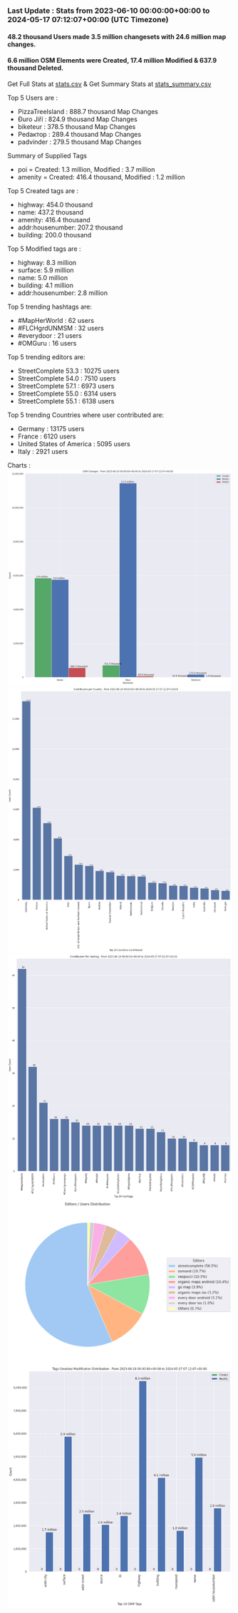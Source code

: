 ### Last Update : Stats from 2023-06-10 00:00:00+00:00 to 2024-05-17 07:12:07+00:00 (UTC Timezone)

#### 48.2 thousand Users made 3.5 million changesets with 24.6 million map changes.
#### 6.6 million OSM Elements were Created, 17.4 million Modified & 637.9 thousand Deleted.
Get Full Stats at [stats.csv](/stats/fieldmappers/Daily/stats.csv)
 & Get Summary Stats at [stats_summary.csv](/stats/fieldmappers/Daily/stats_summary.csv)

Top 5 Users are : 
- PizzaTreeIsland : 888.7 thousand Map Changes
- Đuro Jiří : 824.9 thousand Map Changes
- biketeur : 378.5 thousand Map Changes
- Реdактор : 289.4 thousand Map Changes
- padvinder : 279.5 thousand Map Changes

Summary of Supplied Tags
- poi = Created: 1.3 million, Modified : 3.7 million
- amenity = Created: 416.4 thousand, Modified : 1.2 million


Top 5 Created tags are :
- highway: 454.0 thousand
- name: 437.2 thousand
- amenity: 416.4 thousand
- addr:housenumber: 207.2 thousand
- building: 200.0 thousand


Top 5 Modified tags are :
- highway: 8.3 million
- surface: 5.9 million
- name: 5.0 million
- building: 4.1 million
- addr:housenumber: 2.8 million


Top 5 trending hashtags are:
- #MapHerWorld : 62 users
- #FLCHgrdUNMSM : 32 users
- #everydoor : 21 users
- #OMGuru : 16 users


Top 5 trending editors are:
- StreetComplete 53.3 : 10275 users
- StreetComplete 54.0 : 7510 users
- StreetComplete 57.1 : 6973 users
- StreetComplete 55.0 : 6314 users
- StreetComplete 55.1 : 6138 users


Top 5 trending Countries where user contributed are:
- Germany : 13175 users
- France : 6120 users
- United States of America : 5095 users
- Italy : 2921 users


 Charts : 
![Alt text](./stats_osm_changes.png) 
![Alt text](./stats_users_per_country.png) 
![Alt text](./stats_users_per_hashtag.png) 
![Alt text](./stats_editors_pie_chart.png) 
![Alt text](./stats_tags.png) 
